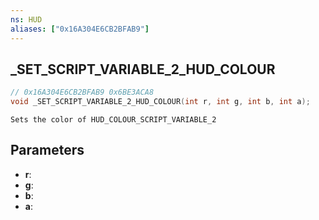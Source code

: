 ```yaml
---
ns: HUD
aliases: ["0x16A304E6CB2BFAB9"]
---
```

## _SET_SCRIPT_VARIABLE_2_HUD_COLOUR

```c
// 0x16A304E6CB2BFAB9 0x6BE3ACA8
void _SET_SCRIPT_VARIABLE_2_HUD_COLOUR(int r, int g, int b, int a);
```

```
Sets the color of HUD_COLOUR_SCRIPT_VARIABLE_2
```

## Parameters
* **r**: 
* **g**: 
* **b**: 
* **a**: 

